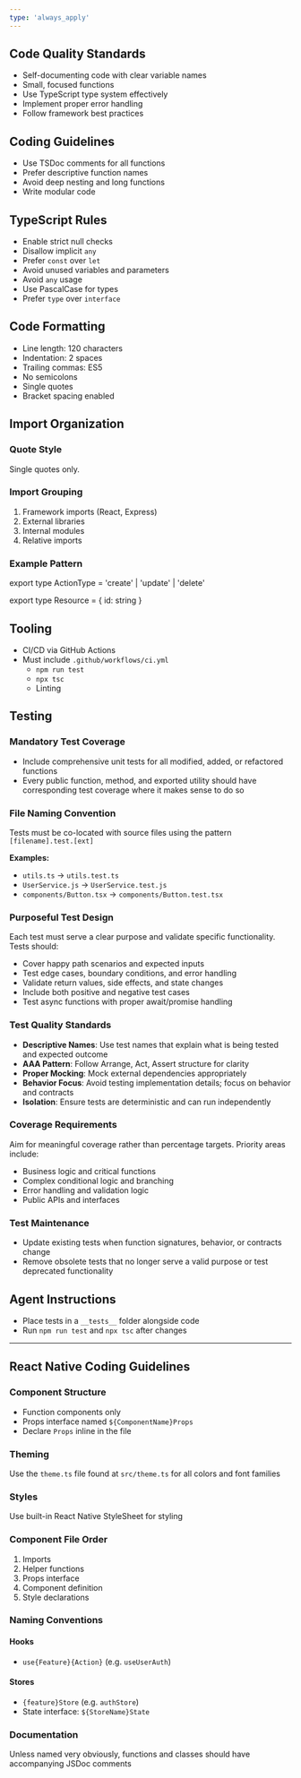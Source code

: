 ```yaml
---
type: 'always_apply'
---
```


## Code Quality Standards

- Self-documenting code with clear variable names
- Small, focused functions
- Use TypeScript type system effectively
- Implement proper error handling
- Follow framework best practices

## Coding Guidelines

- Use TSDoc comments for all functions
- Prefer descriptive function names
- Avoid deep nesting and long functions
- Write modular code

## TypeScript Rules

- Enable strict null checks
- Disallow implicit `any`
- Prefer `const` over `let`
- Avoid unused variables and parameters
- Avoid `any` usage
- Use PascalCase for types
- Prefer `type` over `interface`

## Code Formatting

- Line length: 120 characters
- Indentation: 2 spaces
- Trailing commas: ES5
- No semicolons
- Single quotes
- Bracket spacing enabled

## Import Organization

### Quote Style

Single quotes only.

### Import Grouping

1. Framework imports (React, Express)
2. External libraries
3. Internal modules
4. Relative imports

### Example Pattern

export type ActionType = 'create' | 'update' | 'delete'

export type Resource = {
id: string
}

## Tooling

- CI/CD via GitHub Actions
- Must include `.github/workflows/ci.yml`
  - `npm run test`
  - `npx tsc`
  - Linting

## Testing

### Mandatory Test Coverage

- Include comprehensive unit tests for all modified, added, or refactored functions
- Every public function, method, and exported utility should have corresponding test coverage where it makes sense to do so

### File Naming Convention

Tests must be co-located with source files using the pattern `[filename].test.[ext]`

**Examples:**

- `utils.ts` → `utils.test.ts`
- `UserService.js` → `UserService.test.js`
- `components/Button.tsx` → `components/Button.test.tsx`

### Purposeful Test Design

Each test must serve a clear purpose and validate specific functionality. Tests should:

- Cover happy path scenarios and expected inputs
- Test edge cases, boundary conditions, and error handling
- Validate return values, side effects, and state changes
- Include both positive and negative test cases
- Test async functions with proper await/promise handling

### Test Quality Standards

- **Descriptive Names**: Use test names that explain what is being tested and expected outcome
- **AAA Pattern**: Follow Arrange, Act, Assert structure for clarity
- **Proper Mocking**: Mock external dependencies appropriately
- **Behavior Focus**: Avoid testing implementation details; focus on behavior and contracts
- **Isolation**: Ensure tests are deterministic and can run independently

### Coverage Requirements

Aim for meaningful coverage rather than percentage targets. Priority areas include:

- Business logic and critical functions
- Complex conditional logic and branching
- Error handling and validation logic
- Public APIs and interfaces

### Test Maintenance

- Update existing tests when function signatures, behavior, or contracts change
- Remove obsolete tests that no longer serve a valid purpose or test deprecated functionality

## Agent Instructions

- Place tests in a `__tests__` folder alongside code
- Run `npm run test` and `npx tsc` after changes

---

## React Native Coding Guidelines

### Component Structure

- Function components only
- Props interface named `${ComponentName}Props`
- Declare `Props` inline in the file

### Theming

Use the `theme.ts` file found at `src/theme.ts` for all colors and font families

### Styles

Use built-in React Native StyleSheet for styling

### Component File Order

1. Imports
2. Helper functions
3. Props interface
4. Component definition
5. Style declarations

### Naming Conventions

#### Hooks

- `use{Feature}{Action}` (e.g. `useUserAuth`)

#### Stores

- `{feature}Store` (e.g. `authStore`)
- State interface: `${StoreName}State`

### Documentation

Unless named very obviously, functions and classes should have accompanying JSDoc comments
